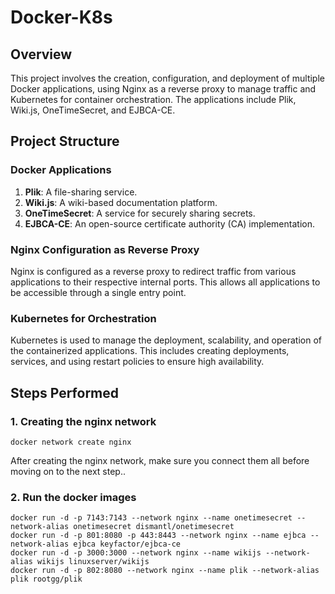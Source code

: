 # Docker-K8s

## Overview

This project involves the creation, configuration, and deployment of multiple Docker applications, using Nginx as a reverse proxy to manage traffic and Kubernetes for container orchestration. The applications include Plik, Wiki.js, OneTimeSecret, and EJBCA-CE.

## Project Structure

### Docker Applications

1. **Plik**: A file-sharing service.
2. **Wiki.js**: A wiki-based documentation platform.
3. **OneTimeSecret**: A service for securely sharing secrets.
4. **EJBCA-CE**: An open-source certificate authority (CA) implementation.

### Nginx Configuration as Reverse Proxy

Nginx is configured as a reverse proxy to redirect traffic from various applications to their respective internal ports. This allows all applications to be accessible through a single entry point.

### Kubernetes for Orchestration

Kubernetes is used to manage the deployment, scalability, and operation of the containerized applications. This includes creating deployments, services, and using restart policies to ensure high availability.

## Steps Performed

### 1. Creating the nginx network
```
docker network create nginx 
```
After creating the nginx network, make sure you connect them all before moving on to the next step..

### 2. Run the docker images

```
docker run -d -p 7143:7143 --network nginx --name onetimesecret --network-alias onetimesecret dismantl/onetimesecret
docker run -d -p 801:8080 -p 443:8443 --network nginx --name ejbca --network-alias ejbca keyfactor/ejbca-ce
docker run -d -p 3000:3000 --network nginx --name wikijs --network-alias wikijs linuxserver/wikijs
docker run -d -p 802:8080 --network nginx --name plik --network-alias plik rootgg/plik
```
